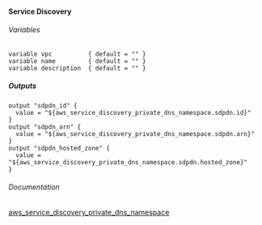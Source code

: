 #### Service Discovery


###### Variables
```
variable vpc          { default = "" }
variable name         { default = "" }
variable description  { default = "" }
```

##### Outputs
```
output "sdpdn_id" {
  value = "${aws_service_discovery_private_dns_namespace.sdpdn.id}"
}
output "sdpdn_arn" {
  value = "${aws_service_discovery_private_dns_namespace.sdpdn.arn}"
}
output "sdpdn_hosted_zone" {
  value = "${aws_service_discovery_private_dns_namespace.sdpdn.hosted_zone}"
}
```

###### Documentation
[aws_service_discovery_private_dns_namespace](https://www.terraform.io/docs/providers/aws/r/service_discovery_private_dns_namespace.html)
